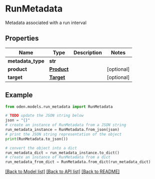# RunMetadata

Metadata associated with a run interval

## Properties

Name | Type | Description | Notes
------------ | ------------- | ------------- | -------------
**metadata_type** | **str** |  | 
**product** | [**Product**](Product.md) |  | [optional] 
**target** | [**Target**](Target.md) |  | [optional] 

## Example

```python
from oden.models.run_metadata import RunMetadata

# TODO update the JSON string below
json = "{}"
# create an instance of RunMetadata from a JSON string
run_metadata_instance = RunMetadata.from_json(json)
# print the JSON string representation of the object
print(RunMetadata.to_json())

# convert the object into a dict
run_metadata_dict = run_metadata_instance.to_dict()
# create an instance of RunMetadata from a dict
run_metadata_from_dict = RunMetadata.from_dict(run_metadata_dict)
```
[[Back to Model list]](../README.md#documentation-for-models) [[Back to API list]](../README.md#documentation-for-api-endpoints) [[Back to README]](../README.md)


